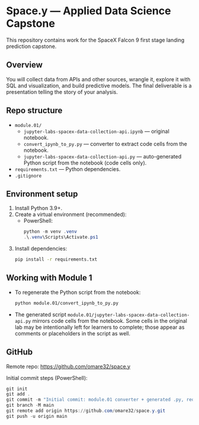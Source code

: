 # Space.y — Applied Data Science Capstone

This repository contains work for the SpaceX Falcon 9 first stage landing prediction capstone.

## Overview
You will collect data from APIs and other sources, wrangle it, explore it with SQL and visualization, and build predictive models. The final deliverable is a presentation telling the story of your analysis.

## Repo structure
- `module.01/`
  - `jupyter-labs-spacex-data-collection-api.ipynb` — original notebook.
  - `convert_ipynb_to_py.py` — converter to extract code cells from the notebook.
  - `jupyter-labs-spacex-data-collection-api.py` — auto-generated Python script from the notebook (code cells only).
- `requirements.txt` — Python dependencies.
- `.gitignore`

## Environment setup
1. Install Python 3.9+.
2. Create a virtual environment (recommended):
   - PowerShell:
     ```powershell
     python -m venv .venv
     .\.venv\Scripts\Activate.ps1
     ```
3. Install dependencies:
   ```bash
   pip install -r requirements.txt
   ```

## Working with Module 1
- To regenerate the Python script from the notebook:
  ```bash
  python module.01/convert_ipynb_to_py.py
  ```
- The generated script `module.01/jupyter-labs-spacex-data-collection-api.py` mirrors code cells from the notebook. Some cells in the original lab may be intentionally left for learners to complete; those appear as comments or placeholders in the script as well.

## GitHub
Remote repo: https://github.com/omare32/space.y

Initial commit steps (PowerShell):
```powershell
git init
git add .
git commit -m "Initial commit: module.01 converter + generated .py, requirements, .gitignore, README"
git branch -M main
git remote add origin https://github.com/omare32/space.y.git
git push -u origin main
```
